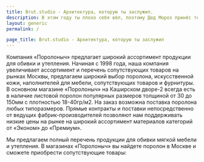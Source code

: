 ```yaml
---
title: Brut.studio - Архитектура, которую ты заслужил.
description: В этом году ты плохо себя вёл, поэтому Дед Мороз принёс тебе вместо подарка нас. Страдай, тебе же это нравится.
layout: generic
permalink: /

page_title: Brut.studio - Архитектура, которую ты заслужил
---
```


<p>Компания «Поролоныч» предлагает широкий ассортимент  продукции для обивки и утепления. Начиная с 1998 года, наша компания увеличивает ассортимент и перечень сопутствующих товаров на рынках Москвы, предлагаем широкий выбор поролона, искусственной кожи, наполнителей для мебели, сопутствующих товаров и фурнитуры. В основном магазине «Поролоныч» на Каширском дворе-2 всегда есть в наличие листовой поролон популярных размеров толщиной от 30 до 150мм с плотностью 18-40гр/м2. На заказ возможна поставка поролона любых типоразмеров. Прямые контракты и поставки непосредственно от ведущих фабрик-производителей  позволяют нам поддерживать низкие цены на рынке на широкий ассортимент материалов категорий от «Эконом» до «Премиум».</p>
<p>Мы предлагаем полный перечень продукции для обивки мягкой мебели и утепления. В магазинах «Поролоныч» вы найдете поролон в Москве и сможете приобрести  сопутствующие товары:</p>